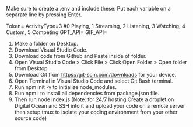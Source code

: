 Make sure to create a .env and include these:
Put each variable on a separate line by pressing Enter.


Token=
ActivityType=3 #0 Playing, 1 Streaming, 2 Listening, 3 Watching, 4 Custom, 5 Competing
GPT_API=
GIF_API=

1. Make a folder on Desktop.
2. Download Visual Studio Code.
3. Download code from Github and Paste inside of folder.
4. Open Visual Studio Code > Click File > Click Open Folder > Open folder from Desktop
5. Download Git from https://git-scm.com/downloads for your device.
6. Open Terminal in Visual Studio Code and select Git Bash terminal.
7. Run npm init -y to initialize node_modules.
8. Run npm i to install all dependencies from package.json file.
9. Then run node index.js (Note: for 24/7 hosting Create a droplet on Digital Ocean and SSH into it and upload your code on a remote server then setup tmux to isolate your coding environment from your other source code)

